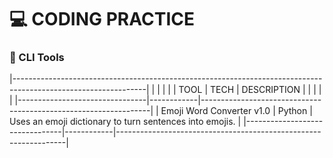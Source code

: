# 💻 CODING PRACTICE

### 🔩 CLI Tools

|---------------------------------------------------------------------------------------------------------------|
|                                |            |                                                                 |
|            TOOL                |    TECH    |                           DESCRIPTION                           |
|                                |            |                                                                 |
|--------------------------------|------------|-----------------------------------------------------------------|
| Emoji Word Converter v1.0      | Python     | Uses an emoji dictionary to turn sentences into emojis.         |
|--------------------------------|------------|-----------------------------------------------------------------|